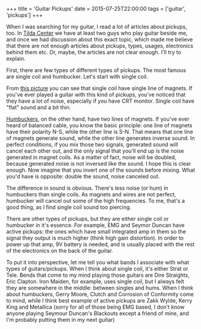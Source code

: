 +++
title = 'Guitar Pickups'
date = 2015-07-25T22:00:00
tags = ['guitar', 'pickups']
+++


When I was searching for my guitar, I read a lot of articles about pickups, too.
In [Tilda Center](http://tilda.center) we have at least two guys who play guitar
beside me, and once we had discussion about this exact topic, which made me
believe that there are not enough articles about pickups, types, usages,
electronics behind them etc. Or, maybe, the articles are not clear enough. I'll
try to explain.

First, there are few types of different types of pickups. The most famous are
single coil and humbucker. Let's start with single coil.

From [this picture](http://media.musiciansfriend.com/is/image/MMGS7/S1-Hot-Passive-Single-Coil-Pickup/308017000000000-00-750x750.jpg)
you can see that single coil have single line of magnets. If you've ever played
a guitar with this kind of pickups, you've noticed that they have a lot of
noise, especially if you have CRT monitor. Single coil have "flat" sound and a
bit thin.

[Humbuckers](http://www.musik-produktiv.it/pic-003750176xl/dimarzio-humbucker-the-breed.jpg),
on the other hand, have two lines of magnets. If you've ever heard of balanced
cable, you know the basic principle: one line of magnets have their polarity
N-S, while the other line is S-N. That means that one line of magnets
generate sound, while the other line generates inverse sound. In perfect
conditions, if you mix those two signals, generated sound will cancel each other
out, and the only signal that you'll end up is the noise generated in magnet
coils. As a matter of fact, noise will be doubled, because generated noise is
not inversed like the sound. I hope this is clear enough. Now imagine that you
invert one of the sounds before mixing. What you'd have is opposite: double the
sound, noise canceled out.

The difference in sound is obvious. There's less noise (or hum) in humbuckers
than single coils. As magnets and wires are not perfect, humbucker will cancel
out some of the high frequencies. To me, that's a good thing, as I find single
coil sound too piercing.

There are other types of pickups, but they are either single coil or humbucker
in it's essence. For example, EMG and Seymor Duncan have active pickups: the
ones which have small integrated amp in them so the signal they output is much
higher (think high gain distortion). In order to power up that amp, 9V battery
is needed, and is usually placed with the rest of the electronics on the back of
the guitar.

To put it into perspective, let me tell you what bands I associate with what
types of guitars/pickups. When I think about single coil, it's either Strat or
Tele. Bends that come to my mind playing those guitars are Dire Straights, Eric
Clapton. Iron Maiden, for example, uses single coil, but I always felt they are
somewhere in the middle: between singles and hums. When I think about
humbuckers, Gerry Moore, Clutch and Corrosion of Conformity come to mind, while
I think best example of active pickups are Zakk Wylde, Kerry King and Metallica
(sorry for all of those being EMG based, I don't know anyone playing Seymour
Duncan's Blackouts except a friend of mine, and I'm probably putting them in my
next guitar)
